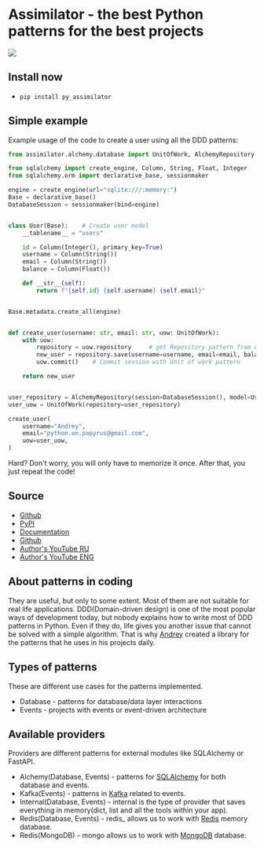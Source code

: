 # Assimilator - the best Python patterns for the best projects

![](/images/logo.png)

## Install now
* `pip install py_assimilator`


## Simple example

Example usage of the code to create a user using all the DDD patterns:
```Python
from assimilator.alchemy.database import UnitOfWork, AlchemyRepository

from sqlalchemy import create_engine, Column, String, Float, Integer
from sqlalchemy.orm import declarative_base, sessionmaker

engine = create_engine(url="sqlite:///:memory:")
Base = declarative_base()
DatabaseSession = sessionmaker(bind=engine)


class User(Base):    # Create user model
    __tablename__ = "users"

    id = Column(Integer(), primary_key=True)
    username = Column(String())
    email = Column(String())
    balance = Column(Float())

    def __str__(self):
        return f"{self.id} {self.username} {self.email}"


Base.metadata.create_all(engine)


def create_user(username: str, email: str, uow: UnitOfWork):
    with uow:
        repository = uow.repository     # get Repository pattern from unit of work
        new_user = repository.save(username=username, email=email, balance=0)   # create the user
        uow.commit()    # Commit session with Unit of work pattern

    return new_user


user_repository = AlchemyRepository(session=DatabaseSession(), model=User)
user_uow = UnitOfWork(repository=user_repository)

create_user(
    username="Andrey", 
    email="python.on.papyrus@gmail.com",
    uow=user_uow,
)

```
Hard? Don't worry, you will only have to memorize it once. After that, you just repeat the code!

## Source
* [Github](https://github.com/knucklesuganda/py_assimilator)
* [PyPI](https://pypi.org/project/py-assimilator/)
* [Documentation](https://knucklesuganda.github.io/py_assimilator/)
* [Github](https://github.com/knucklesuganda/py_assimilator)
* [Author's YouTube RU](https://www.youtube.com/channel/UCSNpJHMOU7FqjD4Ttux0uuw)
* [Author's YouTube ENG](https://www.youtube.com/channel/UCeC9LNDwRP9OfjyOFHaSikA)

## About patterns in coding
They are useful, but only to some extent. Most of them are not suitable for 
real life applications. DDD(Domain-driven design) is one of the most popular ways of development
today, but nobody explains how to write most of DDD patterns in Python. Even if they do, life gives you another
issue that cannot be solved with a simple algorithm. That is why [Andrey](https://www.youtube.com/channel/UCSNpJHMOU7FqjD4Ttux0uuw) created
a library for the patterns that he uses in his projects daily.

## Types of patterns
These are different use cases for the patterns implemented.

- Database - patterns for database/data layer interactions
- Events - projects with events or event-driven architecture

## Available providers
Providers are different patterns for external modules like SQLAlchemy or FastAPI.

- Alchemy(Database, Events) - patterns for [SQLAlchemy](https://docs.sqlalchemy.org/en/20/) for both database and events.
- Kafka(Events) - patterns in [Kafka](https://kafka.apache.org/) related to events.
- Internal(Database, Events) - internal is the type of provider that saves everything in memory(dict, list and all the tools within your app).
- Redis(Database, Events) - redis_ allows us to work with [Redis](https://redis.io/) memory database.
- Redis(MongoDB) - mongo allows us to work with [MongoDB](https://www.mongodb.com/) database.
